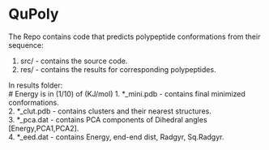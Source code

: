 # QuPoly
The Repo contains code that predicts polypeptide conformations from their sequence:

1. src/ - contains the source code.  
2. res/ - contains the results for corresponding polypeptides.    

In results folder:  
    # Energy is in (1/10) of (KJ/mol)
    1. *_mini.pdb - contains final minimized conformations.  
    2. *_clut.pdb - contains clusters and their nearest structures.  
    3. *_pca.dat - contains PCA components of Dihedral angles [Energy,PCA1,PCA2].  
    4. *_eed.dat - contains Energy, end-end dist, Radgyr, Sq.Radgyr.  
